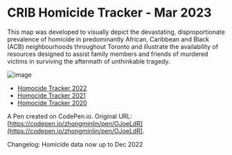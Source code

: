 # CRIB Homicide Tracker - Mar 2023

This map was developed to visually depict the devastating, disproportionate prevalence of homicide in predominantly African, Caribbean and Black (ACB) neighbourhoods throughout Toronto and illustrate the availability of resources designed to assist family members and friends of murdered victims in surviving the aftermath of unthinkable tragedy.

![image](https://user-images.githubusercontent.com/47192580/229226181-ffe029b5-5e80-4d82-b010-7dd05952454a.png)

- [Homocide Tracker 2022](https://the-crib-org.github.io/homicide-tracker/)
- [Homocide Tracker 2021](https://the-crib-homicide-tracker.netlify.app/)
- [Homocide Tracker 2020](https://www.the-crib.org/homicide-tracker.html)

A Pen created on CodePen.io. Original URL: [https://codepen.io/zhongminlin/pen/OJoeLdR](https://codepen.io/zhongminlin/pen/OJoeLdR).

Changelog:
Homicide data now up to Dec 2022
